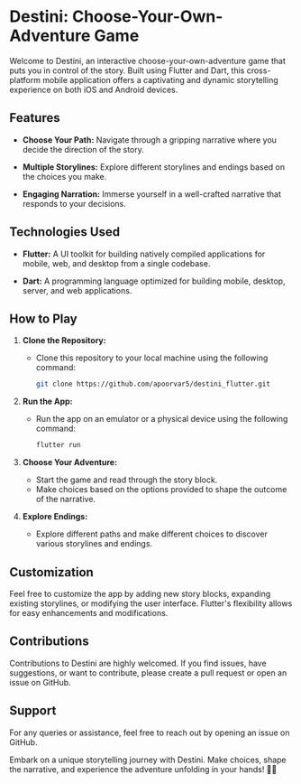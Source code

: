 # Destini: Choose-Your-Own-Adventure Game

Welcome to Destini, an interactive choose-your-own-adventure game that puts you in control of the story. Built using Flutter and Dart, this cross-platform mobile application offers a captivating and dynamic storytelling experience on both iOS and Android devices.

## Features

- **Choose Your Path:** Navigate through a gripping narrative where you decide the direction of the story.

- **Multiple Storylines:** Explore different storylines and endings based on the choices you make.

- **Engaging Narration:** Immerse yourself in a well-crafted narrative that responds to your decisions.

## Technologies Used

- **Flutter:** A UI toolkit for building natively compiled applications for mobile, web, and desktop from a single codebase.

- **Dart:** A programming language optimized for building mobile, desktop, server, and web applications.

## How to Play

1. **Clone the Repository:**
   - Clone this repository to your local machine using the following command:
     ```bash
     git clone https://github.com/apoorvar5/destini_flutter.git
     ```

2. **Run the App:**
   - Run the app on an emulator or a physical device using the following command:
     ```bash
     flutter run
     ```

3. **Choose Your Adventure:**
   - Start the game and read through the story block.
   - Make choices based on the options provided to shape the outcome of the narrative.

4. **Explore Endings:**
   - Explore different paths and make different choices to discover various storylines and endings.

## Customization

Feel free to customize the app by adding new story blocks, expanding existing storylines, or modifying the user interface. Flutter's flexibility allows for easy enhancements and modifications.

## Contributions

Contributions to Destini are highly welcomed. If you find issues, have suggestions, or want to contribute, please create a pull request or open an issue on GitHub.

## Support

For any queries or assistance, feel free to reach out by opening an issue on GitHub.

Embark on a unique storytelling journey with Destini. Make choices, shape the narrative, and experience the adventure unfolding in your hands! 📖✨
